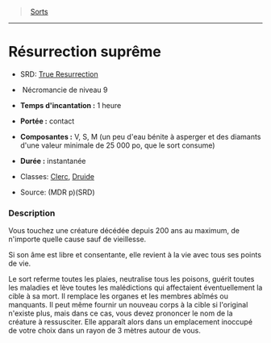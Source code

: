 ﻿---
!SpellItem
Family: SpellHD
Name: Résurrection suprême
AltName: '[True Resurrection](srd_spells_true_resurrection.md)'
Type: Nécromancie
Level: 9
CastingTime: 1 heure
Range: contact
Components: V, S, M (un peu d'eau bénite à asperger et des diamants d'une valeur minimale de 25 000 po, que le sort consume)
Duration: instantanée
Classes: '[Clerc](hd_cleric.md), [Druide](hd_druid.md)'
Source: (MDR p)(SRD)
Id: spells_hd.md#résurrection-suprême
ParentLink: spells_hd.md#sorts
ParentName: Sorts
NameLevel: 1
Attributes: {}
AttributesDictionary: >+
  {}

---
> [Sorts](hd_spells.md)

---

# Résurrection suprême

- SRD: [True Resurrection](srd_spells_true_resurrection.md)

-  Nécromancie de niveau 9

- **Temps d'incantation :** 1 heure

- **Portée :** contact

- **Composantes :** V, S, M (un peu d'eau bénite à asperger et des diamants d'une valeur minimale de 25 000 po, que le sort consume)

- **Durée :** instantanée

- Classes: [Clerc](hd_cleric.md), [Druide](hd_druid.md)

- Source: (MDR p)(SRD)

### Description

Vous touchez une créature décédée depuis 200 ans au maximum, de n'importe quelle cause sauf de vieillesse.

Si son âme est libre et consentante, elle revient à la vie avec tous ses points de vie.

Le sort referme toutes les plaies, neutralise tous les poisons, guérit toutes les maladies et lève toutes les malédictions qui affectaient éventuellement la cible à sa mort. Il remplace les organes et les membres abîmés ou manquants. Il peut même fournir un nouveau corps à la cible si l'original n'existe plus, mais dans ce cas, vous devez prononcer le nom de la créature à ressusciter. Elle apparaît alors dans un emplacement inoccupé de votre choix dans un rayon de 3 mètres autour de vous.

